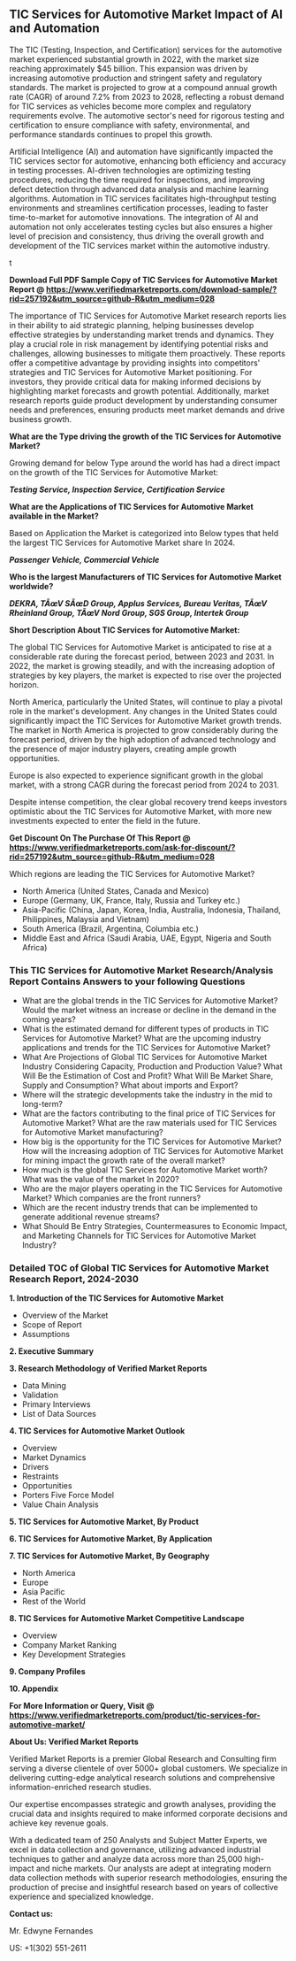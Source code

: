 <h2>TIC Services for Automotive Market Impact of AI and Automation</h2><p>The TIC (Testing, Inspection, and Certification) services for the automotive market experienced substantial growth in 2022, with the market size reaching approximately $45 billion. This expansion was driven by increasing automotive production and stringent safety and regulatory standards. The market is projected to grow at a compound annual growth rate (CAGR) of around 7.2% from 2023 to 2028, reflecting a robust demand for TIC services as vehicles become more complex and regulatory requirements evolve. The automotive sector's need for rigorous testing and certification to ensure compliance with safety, environmental, and performance standards continues to propel this growth.</p><p>Artificial Intelligence (AI) and automation have significantly impacted the TIC services sector for automotive, enhancing both efficiency and accuracy in testing processes. AI-driven technologies are optimizing testing procedures, reducing the time required for inspections, and improving defect detection through advanced data analysis and machine learning algorithms. Automation in TIC services facilitates high-throughput testing environments and streamlines certification processes, leading to faster time-to-market for automotive innovations. The integration of AI and automation not only accelerates testing cycles but also ensures a higher level of precision and consistency, thus driving the overall growth and development of the TIC services market within the automotive industry.</p>t</p><p id="" class=""><strong>Download Full PDF Sample Copy of TIC Services for Automotive Market Report @ <a href="https://www.verifiedmarketreports.com/download-sample/?rid=257192&utm_source=github-R&utm_medium=028" target="_blank">https://www.verifiedmarketreports.com/download-sample/?rid=257192&utm_source=github-R&utm_medium=028</a></strong></p><p>The importance of&nbsp;TIC Services for Automotive Market research reports lies in their ability to aid strategic planning, helping businesses develop effective strategies by understanding market trends and dynamics. They play a crucial role in risk management by identifying potential risks and challenges, allowing businesses to mitigate them proactively. These reports offer a competitive advantage by providing insights into competitors' strategies and TIC Services for Automotive Market positioning. For investors, they provide critical data for making informed decisions by highlighting market forecasts and growth potential. Additionally, market research reports guide product development by understanding consumer needs and preferences, ensuring products meet market demands and drive business growth.</p><p><strong>What are the&nbsp;Type driving the growth of the TIC Services for Automotive Market?</strong></p><p id="" class="">Growing demand for below Type around the world has had a direct impact on the growth of the TIC Services for Automotive Market:</p><em><strong>Testing Service, Inspection Service, Certification Service</strong></em></p><strong>What are the&nbsp;Applications&nbsp;of TIC Services for Automotive Market available in the Market?</strong></p><p id="" class="">Based on Application the Market is categorized into Below types that held the largest TIC Services for Automotive Market share In 2024.</p><em><strong>Passenger Vehicle, Commercial Vehicle</strong></em></p><strong>Who is the largest Manufacturers of TIC Services for Automotive Market worldwide?</strong></p><p><em><strong>DEKRA, TÃœV SÃœD Group, Applus Services, Bureau Veritas, TÃœV Rheinland Group, TÃœV Nord Group, SGS Group, Intertek Group</strong></em></p><p id="" class=""><strong>Short Description About TIC Services for Automotive Market:</strong></p><p>The global TIC Services for Automotive Market is anticipated to rise at a considerable rate during the forecast period, between 2023 and 2031. In 2022, the market is growing steadily, and with the increasing adoption of strategies by key players, the market is expected to rise over the projected horizon.</p><p>North America, particularly the United States, will continue to play a pivotal role in the market's development. Any changes in the United States could significantly impact the TIC Services for Automotive Market growth trends. The market in North America is projected to grow considerably during the forecast period, driven by the high adoption of advanced technology and the presence of major industry players, creating ample growth opportunities.</p><p>Europe is also expected to experience significant growth in the global market, with a strong CAGR during the forecast period from 2024 to 2031.</p><p>Despite intense competition, the clear global recovery trend keeps investors optimistic about the TIC Services for Automotive Market, with more new investments expected to enter the field in the future.</p><p id="" class=""><strong>Get Discount On The Purchase Of This Report @ <a href="https://www.verifiedmarketreports.com/ask-for-discount/?rid=257192&utm_source=github-R&utm_medium=028" target="_blank">https://www.verifiedmarketreports.com/ask-for-discount/?rid=257192&utm_source=github-R&utm_medium=028</a></strong></p>Which regions are leading the TIC Services for Automotive Market?</p><ul><li>North America (United States, Canada and Mexico)</li><li>Europe (Germany, UK, France, Italy, Russia and Turkey etc.)</li><li>Asia-Pacific (China, Japan, Korea, India, Australia, Indonesia, Thailand, Philippines, Malaysia and Vietnam)</li><li>South America (Brazil, Argentina, Columbia etc.)</li><li>Middle East and Africa (Saudi Arabia, UAE, Egypt, Nigeria and South Africa)</li></ul><h3 id="" class="">This TIC Services for Automotive Market Research/Analysis Report Contains Answers to your following Questions</h3><ul><li>What are the global trends in the TIC Services for Automotive Market? Would the market witness an increase or decline in the demand in the coming years?</li><li>What is the estimated demand for different types of products in TIC Services for Automotive Market? What are the upcoming industry applications and trends for the TIC Services for Automotive Market?</li><li>What Are Projections of Global TIC Services for Automotive Market Industry Considering Capacity, Production and Production Value? What Will Be the Estimation of Cost and Profit? What Will Be Market Share, Supply and Consumption? What about imports and Export?</li><li>Where will the strategic developments take the industry in the mid to long-term?</li><li>What are the factors contributing to the final price of TIC Services for Automotive Market? What are the raw materials used for TIC Services for Automotive Market manufacturing?</li><li>How big is the opportunity for the TIC Services for Automotive Market? How will the increasing adoption of TIC Services for Automotive Market for mining impact the growth rate of the overall market?</li><li>How much is the global TIC Services for Automotive Market worth? What was the value of the market In 2020?</li><li>Who are the major players operating in the TIC Services for Automotive Market? Which companies are the front runners?</li><li>Which are the recent industry trends that can be implemented to generate additional revenue streams?</li><li>What Should Be Entry Strategies, Countermeasures to Economic Impact, and Marketing Channels for TIC Services for Automotive Market Industry?</li></ul><h3 id="" class="">Detailed TOC of Global TIC Services for Automotive Market Research Report, 2024-2030</h3><p id="" class=""><strong>1. Introduction of the TIC Services for Automotive Market</strong></p><ul><li>Overview of the Market</li><li>Scope of Report</li><li>Assumptions</li></ul><p id="" class=""><strong>2. Executive Summary</strong></p><p id="" class=""><strong>3. Research Methodology of Verified Market Reports</strong></p><ul><li>Data Mining</li><li>Validation</li><li>Primary Interviews</li><li>List of Data Sources</li></ul><p id="" class=""><strong>4. TIC Services for Automotive Market Outlook</strong></p><ul><li>Overview</li><li>Market Dynamics</li><li>Drivers</li><li>Restraints</li><li>Opportunities</li><li>Porters Five Force Model</li><li>Value Chain Analysis</li></ul><p id="" class=""><strong>5. TIC Services for Automotive Market, By Product</strong></p><p id="" class=""><strong>6. TIC Services for Automotive Market, By Application</strong></p><p id="" class=""><strong>7. TIC Services for Automotive Market, By Geography</strong></p><ul><li>North America</li><li>Europe</li><li>Asia Pacific</li><li>Rest of the World</li></ul><p id="" class=""><strong>8. TIC Services for Automotive Market Competitive Landscape</strong></p><ul><li>Overview</li><li>Company Market Ranking</li><li>Key Development Strategies</li></ul><p id="" class=""><strong>9. Company Profiles</strong></p><p id="" class=""><strong>10. Appendix</strong></p><p id="" class=""><strong>For More Information or Query, Visit @ <a href="https://www.verifiedmarketreports.com/product/tic-services-for-automotive-market/" target="_blank">https://www.verifiedmarketreports.com/product/tic-services-for-automotive-market/</a></strong></p><p id="" class=""><strong>About Us: Verified Market Reports</strong></p><p id="" class="">Verified Market Reports is a premier Global Research and Consulting firm serving a diverse clientele of over 5000+ global customers. We specialize in delivering cutting-edge analytical research solutions and comprehensive information-enriched research studies.</p><p id="" class="">Our expertise encompasses strategic and growth analyses, providing the crucial data and insights required to make informed corporate decisions and achieve key revenue goals.</p><p id="" class="">With a dedicated team of 250 Analysts and Subject Matter Experts, we excel in data collection and governance, utilizing advanced industrial techniques to gather and analyze data across more than 25,000 high-impact and niche markets. Our analysts are adept at integrating modern data collection methods with superior research methodologies, ensuring the production of precise and insightful research based on years of collective experience and specialized knowledge.</p><p id="" class=""><strong>Contact us:</strong></p><p id="" class="">Mr. Edwyne Fernandes</p><p id="" class="">US: +1(302) 551-2611</p>